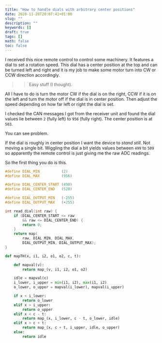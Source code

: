 ```yaml
---
title: "How to handle dials with arbitrary center positions"
date: 2020-11-28T20:07:41+01:00
slug: ""
description: ""
keywords: []
draft: true
tags: []
math: false
toc: false
---
```


I received this nice remote control to control some machinery.
It features a dial to set a rotation speed.
This dial has a center position at the top and can be turned left and right and it is my job to make some motor turn into CW or CCW direction accordingly.

> > Easy stuff (I thought).

All I have to do is turn the motor CW if the dial is on the right, CCW if it is on the left and turn the motor off if the dial is in center position. Then adjust the speed depending on how far left or right the dial is set.

I checked the CAN messages I got from the receiver unit and found the dial values lie between `2` (fully left) to `956` (fully right). The center position is at `503`.

You can see problem.

If the dial is roughly in center position I want the device to _stand still_. Not moving a single bit.
Wiggling the dial a bit yields values between `499` to `509` so apparently the remote control is just giving me the raw ADC readings.

So the first thing you do is this.

```c
#define DIAL_MIN          (2)
#define DIAL_MAX          (956)

#define DIAL_CENTER_START (490)
#define DIAL_CENTER_END   (520)

#define DIAL_OUTPUT_MIN   (-255)
#define DIAL_OUTPUT_MAX   (+255)

int read_dial(int raw) {
    if (DIAL_CENTER_START <= raw
        && raw <= DIAL_CENTER_END) {
        return 0;
    }
    return map(
        raw, DIAL_MIN, DIAL_MAX,
        DIAL_OUTPUT_MIN, DIAL_OUTPUT_MAX);
}
```

```python
def mapTH(x, i1, i2, o1, o2, c, t):

    def mapval(v):
        return map_(v, i1, i2, o1, o2)

    idle = mapval(c)
    i_lower, i_upper = min(i1, i2), max(i1, i2)
    o_lower, o_upper = mapval(i_lower), mapval(i_upper)

    if x < i_lower:
        return o_lower
    elif x > i_upper:
        return o_upper
    elif x < c - t:
        return map_(x, i_lower, c - t, o_lower, idle)
    elif x > c + t:
        return map_(x, c + t, i_upper, idle, o_upper)
    else:
        return idle
```
